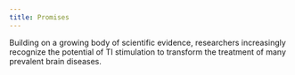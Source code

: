```yaml
---
title: Promises
---
```

Building on a growing body of scientific evidence, researchers increasingly recognize the potential of TI stimulation to transform the treatment of many prevalent brain diseases. 

